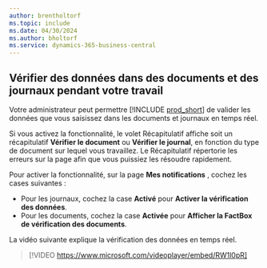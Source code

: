 ```yaml
---
author: brentholtorf
ms.topic: include
ms.date: 04/30/2024
ms.author: bholtorf
ms.service: dynamics-365-business-central
---
```

## <a name="check-data-in-documents-and-journals-while-you-work"></a>Vérifier des données dans des documents et des journaux pendant votre travail

Votre administrateur peut permettre [!INCLUDE [prod_short](prod_short.md)] de valider les données que vous saisissez dans les documents et journaux en temps réel.

Si vous activez la fonctionnalité, le volet Récapitulatif affiche soit un récapitulatif **Vérifier le document** ou **Vérifier le journal**, en fonction du type de document sur lequel vous travaillez. Le Récapitulatif répertorie les erreurs sur la page afin que vous puissiez les résoudre rapidement.

Pour activer la fonctionnalité, sur la page **Mes notifications** , cochez les cases suivantes :

* Pour les journaux, cochez la case **Activé** pour **Activer la vérification des données**.
* Pour les documents, cochez la case **Activée** pour **Afficher la FactBox de vérification des documents**.

La vidéo suivante explique la vérification des données en temps réel.

> [!VIDEO https://www.microsoft.com/videoplayer/embed/RW1l0pR]
